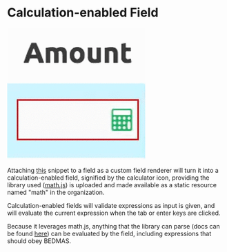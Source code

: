 # Calculation-enabled Field

![Calc field](./images/MathRenderer.gif)

Attaching [this](MathRendering.js) snippet to a field as a custom field renderer will turn it into a calculation-enabled field, signified by the calculator icon, providing the library used ([math.js](http://mathjs.org))
is uploaded and made available as a static resource named "math" in the organization.

Calculation-enabled fields will validate expressions as input is given, and will evaluate the current expression when the tab or enter keys are clicked.

Because it leverages math.js, anything that the library can parse (docs can be found [here](http://mathjs.org/docs/index.html))
can be evaluated by the field, including expressions that should obey BEDMAS.